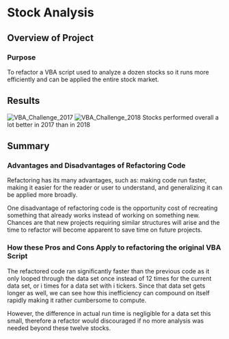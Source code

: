 # Stock Analysis

## Overview of Project

### Purpose

To refactor a VBA script used to analyze a dozen stocks so it runs more efficiently and can be applied the entire stock market. 

## Results
![VBA_Challenge_2017](https://user-images.githubusercontent.com/92996865/148011190-fd3c4d57-6c95-4983-8283-4e07545f308d.png)
![VBA_Challenge_2018](https://user-images.githubusercontent.com/92996865/148011195-4fe95a2d-9ff3-4a49-85eb-aaa3b29744f9.png)
Stocks performed overall a lot better in 2017 than in 2018

## Summary

### Advantages and Disadvantages of Refactoring Code

Refactoring has its many advantages, such as: making code run faster, making it easier for the reader or user to understand, and generalizing it can be applied more broadly.

One disadvantage of refactoring code is the opportunity cost of recreating something that already works instead of working on something new. Chances are that new projects requiring similar structures will arise and the time to refactor will become apparent to save time on future projects.

### How these Pros and Cons Apply to refactoring the original VBA Script

The refactored code ran significantly faster than the previous code as it only looped through the data set once instead of 12 times for the current data set, or i times for a data set with i tickers. Since that data set gets longer as well, we can see how this inefficiency can compound on itself rapidly making it rather cumbersome to compute.

However, the difference in actual run time is negligible for a data set this small, therefore a refactor would discouraged if no more analysis was needed beyond these twelve stocks. 
